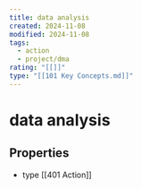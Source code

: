 ```yaml
---
title: data analysis
created: 2024-11-08
modified: 2024-11-08
tags:
  - action
  - project/dma
rating: "[[]]"
type: "[[101 Key Concepts.md]]"
---
```

# data analysis

## Properties
- type [[401 Action]]
